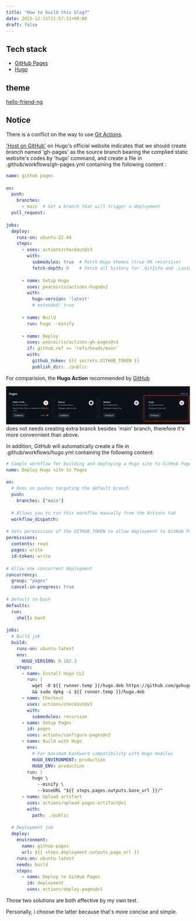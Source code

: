 ```yaml
---
title: "How to build this blog?"
date: 2022-12-11T21:57:11+08:00
draft: false
---
```

## Tech stack
* [GitHub Pages](https://pages.github.com/)
* [Hugo](https://gohugo.io/getting-started/quick-start/)
## theme
[hello-friend-ng](https://themes.gohugo.io/themes/hugo-theme-hello-friend-ng/)
## Notice
There is a conflict on the way to use [Git Actions](https://github.com/features/actions).

['Host on GitHub'](https://gohugo.io/hosting-and-deployment/hosting-on-github/) on Hugo's official website indicates that
we should create branch named 'gh-pages' as the source branch bearing the complied static website's codes by 'hugo' 
command, and create a file in .github/workflows/gh-pages.yml containing the following content :
```yaml
name: github pages

on:
  push:
    branches:
      - main  # Set a branch that will trigger a deployment
  pull_request:

jobs:
  deploy:
    runs-on: ubuntu-22.04
    steps:
      - uses: actions/checkout@v3
        with:
          submodules: true  # Fetch Hugo themes (true OR recursive)
          fetch-depth: 0    # Fetch all history for .GitInfo and .Lastmod

      - name: Setup Hugo
        uses: peaceiris/actions-hugo@v2
        with:
          hugo-version: 'latest'
          # extended: true

      - name: Build
        run: hugo --minify

      - name: Deploy
        uses: peaceiris/actions-gh-pages@v3
        if: github.ref == 'refs/heads/main'
        with:
          github_token: ${{ secrets.GITHUB_TOKEN }}
          publish_dir: ./public
```
For comparision, the **Hugo Action** recommended by [GitHub](https://github.com/Yan1025/Yan1025.github.io/actions/new) 

![Hugo Action](https://raw.githubusercontent.com/Yan1025/picbed/master/picbed/img.png?token=AGECEYFN3ZXGQPDG5SV3PNTDS3J3K)
does not needs creating extra branck besides 'main' branch, therefore it's more convennient than above.

In addition, GitHub will automatically create a file in .github/workflows/hugo.yml containing the following content:
```yaml
# Sample workflow for building and deploying a Hugo site to GitHub Pages
name: Deploy Hugo site to Pages

on:
  # Runs on pushes targeting the default branch
  push:
    branches: ["main"]

  # Allows you to run this workflow manually from the Actions tab
  workflow_dispatch:

# Sets permissions of the GITHUB_TOKEN to allow deployment to GitHub Pages
permissions:
  contents: read
  pages: write
  id-token: write

# Allow one concurrent deployment
concurrency:
  group: "pages"
  cancel-in-progress: true

# Default to bash
defaults:
  run:
    shell: bash

jobs:
  # Build job
  build:
    runs-on: ubuntu-latest
    env:
      HUGO_VERSION: 0.102.3
    steps:
      - name: Install Hugo CLI
        run: |
          wget -O ${{ runner.temp }}/hugo.deb https://github.com/gohugoio/hugo/releases/download/v${HUGO_VERSION}/hugo_extended_${HUGO_VERSION}_Linux-64bit.deb \
          && sudo dpkg -i ${{ runner.temp }}/hugo.deb
      - name: Checkout
        uses: actions/checkout@v3
        with:
          submodules: recursive
      - name: Setup Pages
        id: pages
        uses: actions/configure-pages@v2
      - name: Build with Hugo
        env:
          # For maximum backward compatibility with Hugo modules
          HUGO_ENVIRONMENT: production
          HUGO_ENV: production
        run: |
          hugo \
            --minify \
            --baseURL "${{ steps.pages.outputs.base_url }}/"
      - name: Upload artifact
        uses: actions/upload-pages-artifact@v1
        with:
          path: ./public

  # Deployment job
  deploy:
    environment:
      name: github-pages
      url: ${{ steps.deployment.outputs.page_url }}
    runs-on: ubuntu-latest
    needs: build
    steps:
      - name: Deploy to GitHub Pages
        id: deployment
        uses: actions/deploy-pages@v1
```
Those two solutions are both effective by my own test.

Personally, i choose the latter because that's more concise and simple.

